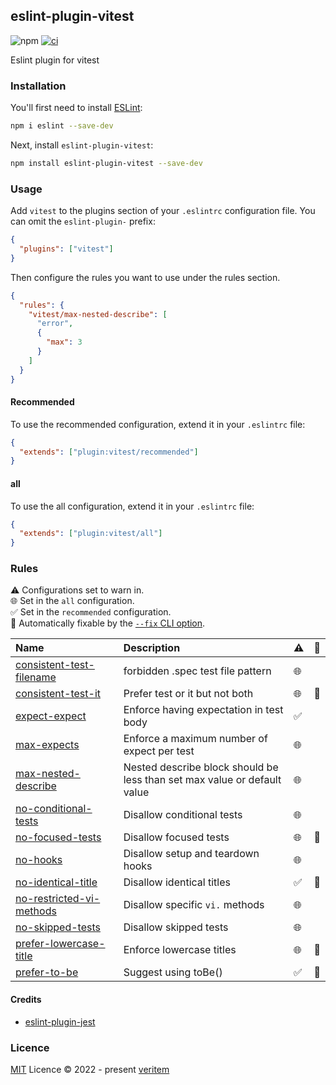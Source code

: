 ## eslint-plugin-vitest

![npm](https://img.shields.io/npm/v/eslint-plugin-vitest)
[![ci](https://github.com/veritem/eslint-plugin-vitest/actions/workflows/ci.yml/badge.svg?branch=main)](https://github.com/veritem/eslint-plugin-vitest/actions/workflows/ci.yml)

Eslint plugin for vitest

### Installation

You'll first need to install [ESLint](https://eslint.org/):

```sh
npm i eslint --save-dev
```

Next, install `eslint-plugin-vitest`:

```sh
npm install eslint-plugin-vitest --save-dev
```

### Usage

Add `vitest` to the plugins section of your `.eslintrc` configuration file. You can omit the `eslint-plugin-` prefix:

```json
{
  "plugins": ["vitest"]
}
```

Then configure the rules you want to use under the rules section.

```json
{
  "rules": {
    "vitest/max-nested-describe": [
      "error",
      {
        "max": 3
      }
    ]
  }
}
```

#### Recommended

To use the recommended configuration, extend it in your `.eslintrc` file:

```json
{
  "extends": ["plugin:vitest/recommended"]
}
```

#### all

To use the all configuration, extend it in your `.eslintrc` file:

```json
{
  "extends": ["plugin:vitest/all"]
}
```

### Rules

<!-- begin auto-generated rules list -->

⚠️ Configurations set to warn in.\
🌐 Set in the `all` configuration.\
✅ Set in the `recommended` configuration.\
🔧 Automatically fixable by the [`--fix` CLI option](https://eslint.org/docs/user-guide/command-line-interface#--fix).

| Name                                                               | Description                                                              | ⚠️ | 🔧 |
| :----------------------------------------------------------------- | :----------------------------------------------------------------------- | :- | :- |
| [consistent-test-filename](docs/rules/consistent-test-filename.md) | forbidden .spec test file pattern                                        | 🌐 |    |
| [consistent-test-it](docs/rules/consistent-test-it.md)             | Prefer test or it but not both                                           | 🌐 | 🔧 |
| [expect-expect](docs/rules/expect-expect.md)                       | Enforce having expectation in test body                                  | ✅  |    |
| [max-expects](docs/rules/max-expects.md)                           | Enforce a maximum number of expect per test                              | 🌐 |    |
| [max-nested-describe](docs/rules/max-nested-describe.md)           | Nested describe block should be less than set max value or default value | 🌐 |    |
| [no-conditional-tests](docs/rules/no-conditional-tests.md)         | Disallow conditional tests                                               | 🌐 |    |
| [no-focused-tests](docs/rules/no-focused-tests.md)                 | Disallow focused tests                                                   | 🌐 | 🔧 |
| [no-hooks](docs/rules/no-hooks.md)                                 | Disallow setup and teardown hooks                                        | 🌐 |    |
| [no-identical-title](docs/rules/no-identical-title.md)             | Disallow identical titles                                                | ✅  | 🔧 |
| [no-restricted-vi-methods](docs/rules/no-restricted-vi-methods.md) | Disallow specific `vi.` methods                                          | 🌐 |    |
| [no-skipped-tests](docs/rules/no-skipped-tests.md)                 | Disallow skipped tests                                                   | 🌐 |    |
| [prefer-lowercase-title](docs/rules/prefer-lowercase-title.md)     | Enforce lowercase titles                                                 | 🌐 | 🔧 |
| [prefer-to-be](docs/rules/prefer-to-be.md)                         | Suggest using toBe()                                                     | ✅  | 🔧 |

<!-- end auto-generated rules list -->

#### Credits

- [eslint-plugin-jest](https://github.com/jest-community/eslint-plugin-jest)

### Licence

[MIT](https://github.com/veritem/eslint-plugin-vitest/blob/main/LICENSE) Licence &copy; 2022 - present [veritem](https://github.com/veritem)
